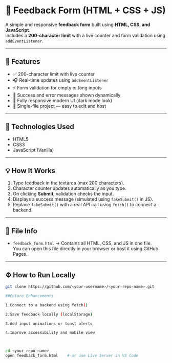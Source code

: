 # 📝 Feedback Form (HTML + CSS + JS)

A simple and responsive **feedback form** built using **HTML, CSS, and JavaScript**.  
Includes a **200-character limit** with a live counter and form validation using `addEventListener`.

---

## 🚀 Features

- ✅ 200-character limit with live counter  
- 🎧 Real-time updates using `addEventListener`  
- ⚡ Form validation for empty or long inputs  
- 💬 Success and error messages shown dynamically  
- 🖤 Fully responsive modern UI (dark mode look)  
- 🧱 Single-file project — easy to edit and host

---

## 🧩 Technologies Used

- HTML5  
- CSS3  
- JavaScript (Vanilla)

---

## 💡 How It Works

1. Type feedback in the textarea (max 200 characters).  
2. Character counter updates automatically as you type.  
3. On clicking **Submit**, validation checks the input.  
4. Displays a success message (simulated using `fakeSubmit()` in JS).  
5. Replace `fakeSubmit()` with a real API call using `fetch()` to connect a backend.

---

## 📁 File Info

- `feedback_form.html` → Contains all HTML, CSS, and JS in one file.  
  You can open this file directly in your browser or host it using GitHub Pages.

---

## ⚙️ How to Run Locally

```bash
git clone https://github.com/<your-username>/<your-repo-name>.git

##Future Enhancements

1.Connect to a backend using fetch()

2.Save feedback locally (localStorage)

3.Add input animations or toast alerts

4.Improve accessibility and mobile view



cd <your-repo-name>
open feedback_form.html    # or use Live Server in VS Code
